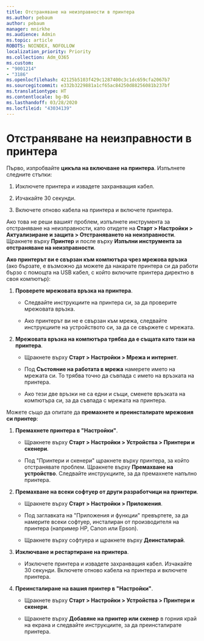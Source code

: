 ```yaml
---
title: Отстраняване на неизправности в принтера
ms.author: pebaum
author: pebaum
manager: mnirkhe
ms.audience: Admin
ms.topic: article
ROBOTS: NOINDEX, NOFOLLOW
localization_priority: Priority
ms.collection: Adm_O365
ms.custom:
- "9001214"
- "3186"
ms.openlocfilehash: 42125b5103f429c1287400c3c1dc659cfa2067b7
ms.sourcegitcommit: e332b3229881a1cf65ac84250d88256081b237bf
ms.translationtype: HT
ms.contentlocale: bg-BG
ms.lasthandoff: 03/28/2020
ms.locfileid: "43034139"
---
```

# <a name="troubleshoot-your-printer"></a>Отстраняване на неизправности в принтера

Първо, изпробвайте **цикъла на включване на принтера**. Изпълнете следните стъпки:

1. Изключете принтера и извадете захранващия кабел.

2. Изчакайте 30 секунди.

3. Включете отново кабела на принтера и включете принтера.

Ако това не реши вашият проблем, изпълнете инструмента за отстраняване на неизправности, като отидете на **Старт > Настройки > Актуализиране и защита > Отстраняването на неизправности**. Щракнете върху **Принтер** и после върху **Изпълни инструмента за отстраняване на неизправности**.

**Ако принтерът ви е свързан към компютъра чрез мрежова връзка** (ако бързате, е възможно да можете да накарате принтера си да работи бързо с помощта на USB кабел, с който включите принтера директно в своя компютър):

1. **Проверете мрежовата връзка на принтера**.
    
    - Следвайте инструкциите на принтера си, за да проверите мрежовата връзка.

    - Ако принтерът ви не е свързан към мрежа, следвайте инструкциите на устройството си, за да се свържете с мрежата.

2. **Мрежовата връзка на компютъра трябва да е същата като тази на принтера**.

    - Щракнете върху **Старт > Настройки > Мрежа и интернет**.

    - Под **Състояние на работата в мрежа** намерете името на мрежата си. То трябва точно да съвпада с името на връзката на принтера.

    - Ако тези две връзки не са едни и същи, сменете връзката на компютъра си, за да съвпада с мрежата на принтера.

Можете също да опитате да **премахнете и преинсталирате мрежовия си принтер**:

1. **Премахнете принтера в "Настройки"**.

    - Щракнете върху **Старт > Настройки > Устройства > Принтери и скенери**.

    - Под "Принтери и скенери" щракнете върху принтера, за който отстранявате проблем. Щракнете върху **Премахване на устройство**. Следвайте инструкциите, за да премахнете напълно принтера.

2. **Премахване на всеки софтуер от други разработчици на принтери**.

    - Щракнете върху **Старт > Настройки > Приложения**.

    - Под заглавката на "Приложения и функции" превъртете, за да намерите всеки софтуер, инсталиран от производителя на принтера (например HP, Canon или Epson).

    - Щракнете върху софтуера и щракнете върху **Деинсталирай**.

3. **Изключване и рестартиране на принтера**.

    - Изключете принтера и извадете захранващия кабел. Изчакайте 30 секунди. Включете отново кабела на принтера и включете принтера.

4. **Преинсталиране на вашия принтер в "Настройки"**.

    - Щракнете върху **Старт > Настройки > Устройства > Принтери и скенери**.
 
    - Щракнете върху **Добавяне на принтер или скенер** в горния край на екрана и следвайте инструкциите, за да преинсталирате принтера.
